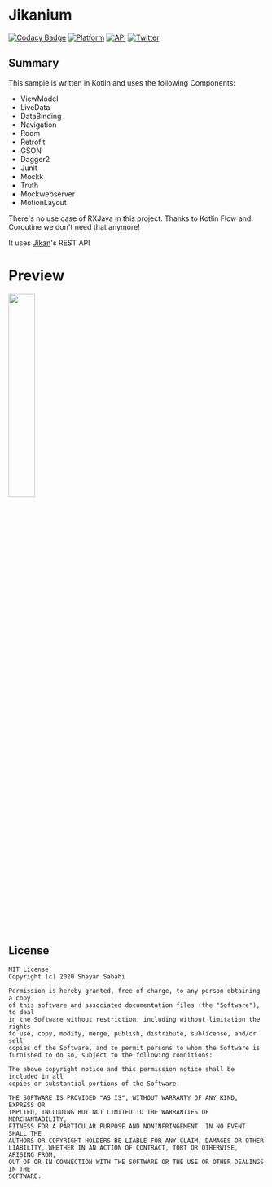 # Jikanium
[![Codacy Badge](https://api.codacy.com/project/badge/Grade/83a1575ed53045f89db508a2442d382e)](https://app.codacy.com/manual/shynline/Jikanium?utm_source=github.com&utm_medium=referral&utm_content=shynline/Jikanium&utm_campaign=Badge_Grade_Dashboard)
[![Platform](https://img.shields.io/badge/platform-android-green.svg)](http://developer.android.com/index.html)
[![API](https://img.shields.io/badge/API-21%2B-blue.svg?style=flat)](https://android-arsenal.com/api?level=21)
[![Twitter](https://img.shields.io/badge/Twitter-%40shynline-red?style=flat)](http://twitter.com/shynline)
## Summary
This sample is written in Kotlin and uses the following Components:
-   ViewModel
-   LiveData
-   DataBinding
-   Navigation
-   Room
-   Retrofit
-   GSON
-   Dagger2
-   Junit
-   Mockk
-   Truth
-   Mockwebserver
-   MotionLayout
 
There's no use case of RXJava in this project.
Thanks to Kotlin Flow and Coroutine we don't need that anymore!

It uses [Jikan](https://jikan.moe/)'s REST API


# Preview
<img src="assets/screen1.gif" width="32%"> 


## License

```License
MIT License
Copyright (c) 2020 Shayan Sabahi

Permission is hereby granted, free of charge, to any person obtaining a copy
of this software and associated documentation files (the "Software"), to deal
in the Software without restriction, including without limitation the rights
to use, copy, modify, merge, publish, distribute, sublicense, and/or sell
copies of the Software, and to permit persons to whom the Software is
furnished to do so, subject to the following conditions:

The above copyright notice and this permission notice shall be included in all
copies or substantial portions of the Software.

THE SOFTWARE IS PROVIDED "AS IS", WITHOUT WARRANTY OF ANY KIND, EXPRESS OR
IMPLIED, INCLUDING BUT NOT LIMITED TO THE WARRANTIES OF MERCHANTABILITY,
FITNESS FOR A PARTICULAR PURPOSE AND NONINFRINGEMENT. IN NO EVENT SHALL THE
AUTHORS OR COPYRIGHT HOLDERS BE LIABLE FOR ANY CLAIM, DAMAGES OR OTHER
LIABILITY, WHETHER IN AN ACTION OF CONTRACT, TORT OR OTHERWISE, ARISING FROM,
OUT OF OR IN CONNECTION WITH THE SOFTWARE OR THE USE OR OTHER DEALINGS IN THE
SOFTWARE.
```
